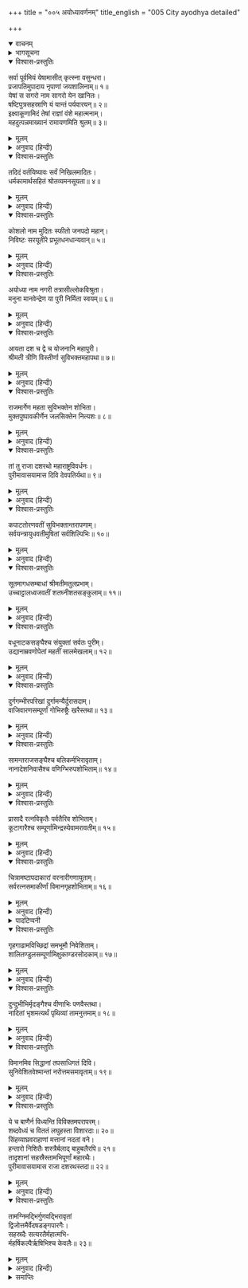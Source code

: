 +++
title = "००५ अयोध्यावर्णनम्"
title_english = "005 City ayodhya detailed"

+++
<details open><summary>वाचनम्</summary>
<div caption="श्रीराम-हरिसीताराममूर्ति-घनपाठिभ्यां वचनम्" class="audioEmbed" src="https://archive.org/download/Ramayana-recitation-Sriram-harisItArAmamUrti-Ghanapaati-v2/Kanda_1/Kanda_1_BK-005-Ayodhya_Varnavam.mp3"></div>
</details>

<details><summary>भागसूचना</summary>

5. राजा दशरथद्वारा सुरक्षित अयोध्यापुरीका वर्णन
</details>

<details open><summary>विश्वास-प्रस्तुतिः</summary>

सर्वा पूर्वमियं येषामासीत् कृत्स्ना वसुन्धरा।  
प्रजापतिमुपादाय नृपाणां जयशालिनाम्॥ १॥  
येषां स सगरो नाम सागरो येन खानितः।  
षष्टिपुत्रसहस्राणि यं यान्तं पर्यवारयन्॥ २॥  
इक्ष्वाकूणामिदं तेषां राज्ञां वंशे महात्मनाम्।  
महदुत्पन्नमाख्यानं रामायणमिति श्रुतम्॥ ३॥
</details>

<details><summary>मूलम्</summary>

सर्वा पूर्वमियं येषामासीत् कृत्स्ना वसुन्धरा।  
प्रजापतिमुपादाय नृपाणां जयशालिनाम्॥ १॥  
येषां स सगरो नाम सागरो येन खानितः।  
षष्टिपुत्रसहस्राणि यं यान्तं पर्यवारयन्॥ २॥  
इक्ष्वाकूणामिदं तेषां राज्ञां वंशे महात्मनाम्।  
महदुत्पन्नमाख्यानं रामायणमिति श्रुतम्॥ ३॥
</details>

<details><summary>अनुवाद (हिन्दी)</summary>

यह सारी पृथ्वी पूर्वकालमें प्रजापति मनुसे लेकर अबतक जिस वंशके विजयशाली नरेशोंके अधिकारमें रही है, जिन्होंने समुद्रको खुदवाया था और जिन्हें यात्राकालमें साठ हजार पुत्र घेरकर चलते थे, वे महाप्रतापी राजा सगर जिनके कुलमें उत्पन्न हुए, इन्हीं इक्ष्वाकुवंशी महात्मा राजाओंकी कुलपरम्परामें रामायणनामसे प्रसिद्ध इस महान् ऐतिहासिक काव्यकी अवतारणा हुई है॥ १—३॥
</details>

<details open><summary>विश्वास-प्रस्तुतिः</summary>

तदिदं वर्तयिष्यावः सर्वं निखिलमादितः।  
धर्मकामार्थसहितं श्रोतव्यमनसूयता॥ ४॥
</details>

<details><summary>मूलम्</summary>

तदिदं वर्तयिष्यावः सर्वं निखिलमादितः।  
धर्मकामार्थसहितं श्रोतव्यमनसूयता॥ ४॥
</details>

<details><summary>अनुवाद (हिन्दी)</summary>

हम दोनों आदिसे अन्ततक इस सारे काव्यका पूर्णरूपसे गान करेंगे। इसके द्वारा धर्म, अर्थ, काम और मोक्ष चारों पुरुषार्थोंकी सिद्धि होती है; अतः आपलोग दोषदृष्टिका परित्याग करके इसका श्रवण करें॥ ४॥
</details>

<details open><summary>विश्वास-प्रस्तुतिः</summary>

कोशलो नाम मुदितः स्फीतो जनपदो महान्।  
निविष्टः सरयूतीरे प्रभूतधनधान्यवान्॥ ५॥
</details>

<details><summary>मूलम्</summary>

कोशलो नाम मुदितः स्फीतो जनपदो महान्।  
निविष्टः सरयूतीरे प्रभूतधनधान्यवान्॥ ५॥
</details>

<details><summary>अनुवाद (हिन्दी)</summary>

कोशल नामसे प्रसिद्ध एक बहुत बड़ा जनपद है, जो सरयू नदीके किनारे बसा हुआ है। वह प्रचुर धन-धान्यसे सम्पन्न, सुखी और समृद्धिशाली है॥ ५॥
</details>

<details open><summary>विश्वास-प्रस्तुतिः</summary>

अयोध्या नाम नगरी तत्रासील्लोकविश्रुता।  
मनुना मानवेन्द्रेण या पुरी निर्मिता स्वयम्॥ ६॥
</details>

<details><summary>मूलम्</summary>

अयोध्या नाम नगरी तत्रासील्लोकविश्रुता।  
मनुना मानवेन्द्रेण या पुरी निर्मिता स्वयम्॥ ६॥
</details>

<details><summary>अनुवाद (हिन्दी)</summary>

उसी जनपदमें अयोध्या नामकी एक नगरी है, जो समस्त लोकोंमें विख्यात है। उस पुरीको स्वयं महाराज मनुने बनवाया और बसाया था॥ ६॥
</details>

<details open><summary>विश्वास-प्रस्तुतिः</summary>

आयता दश च द्वे च योजनानि महापुरी।  
श्रीमती त्रीणि विस्तीर्णा सुविभक्तमहापथा॥ ७॥
</details>

<details><summary>मूलम्</summary>

आयता दश च द्वे च योजनानि महापुरी।  
श्रीमती त्रीणि विस्तीर्णा सुविभक्तमहापथा॥ ७॥
</details>

<details><summary>अनुवाद (हिन्दी)</summary>

वह शोभाशालिनी महापुरी बारह योजन लम्बी और तीन योजन चौड़ी थी। वहाँ बाहरके जनपदोंमें जानेका जो विशाल राजमार्ग था, वह उभयपार्श्वमें विविध वृक्षावलियोंसे विभूषित होनेके कारण सुस्पष्टतया अन्य मार्गोंसे विभक्त जान पड़ता था॥ ७॥
</details>

<details open><summary>विश्वास-प्रस्तुतिः</summary>

राजमार्गेण महता सुविभक्तेन शोभिता।  
मुक्तपुष्पावकीर्णेन जलसिक्तेन नित्यशः॥ ८॥
</details>

<details><summary>मूलम्</summary>

राजमार्गेण महता सुविभक्तेन शोभिता।  
मुक्तपुष्पावकीर्णेन जलसिक्तेन नित्यशः॥ ८॥
</details>

<details><summary>अनुवाद (हिन्दी)</summary>

सुन्दर विभागपूर्वक बना हुआ महान् राजमार्ग उस पुरीकी शोभा बढ़ा रहा था। उसपर खिले हुए फूल बिखेरे जाते थे तथा प्रतिदिन उसपर जलका छिड़काव होता था॥ ८॥
</details>

<details open><summary>विश्वास-प्रस्तुतिः</summary>

तां तु राजा दशरथो महाराष्ट्रविवर्धनः।  
पुरीमावासयामास दिवि देवपतिर्यथा॥ ९॥
</details>

<details><summary>मूलम्</summary>

तां तु राजा दशरथो महाराष्ट्रविवर्धनः।  
पुरीमावासयामास दिवि देवपतिर्यथा॥ ९॥
</details>

<details><summary>अनुवाद (हिन्दी)</summary>

जैसे स्वर्गमें देवराज इन्द्रने अमरावतीपुरी बसायी थी, उसी प्रकार धर्म और न्यायके बलसे अपने महान् राष्ट्रकी वृद्धि करनेवाले राजा दशरथने अयोध्यापुरीको पहलेकी अपेक्षा विशेषरूपसे बसाया था॥ ९॥
</details>

<details open><summary>विश्वास-प्रस्तुतिः</summary>

कपाटतोरणवतीं सुविभक्तान्तरापणाम्।  
सर्वयन्त्रायुधवतीमुषितां सर्वशिल्पिभिः॥ १०॥
</details>

<details><summary>मूलम्</summary>

कपाटतोरणवतीं सुविभक्तान्तरापणाम्।  
सर्वयन्त्रायुधवतीमुषितां सर्वशिल्पिभिः॥ १०॥
</details>

<details><summary>अनुवाद (हिन्दी)</summary>

वह पुरी बड़े-बड़े फाटकों और किवाड़ोंसे सुशोभित थी। उसके भीतर पृथक्-पृथक् बाजारें थीं। वहाँ सब प्रकारके यन्त्र और अस्त्र-शस्त्र संचित थे। उस पुरीमें सभी कलाओंके शिल्पी निवास करते थे॥ १०॥
</details>

<details open><summary>विश्वास-प्रस्तुतिः</summary>

सूतमागधसम्बाधां श्रीमतीमतुलप्रभाम्।  
उच्चाट्टालध्वजवतीं शतघ्नीशतसङ्कुलाम्॥ ११॥
</details>

<details><summary>मूलम्</summary>

सूतमागधसम्बाधां श्रीमतीमतुलप्रभाम्।  
उच्चाट्टालध्वजवतीं शतघ्नीशतसङ्कुलाम्॥ ११॥
</details>

<details><summary>अनुवाद (हिन्दी)</summary>

स्तुति-पाठ करनेवाले सूत और वंशावलीका बखान करनेवाले मागध वहाँ भरे हुए थे। वह पुरी सुन्दर शोभासे सम्पन्न थी। उसकी सुषमाकी कहीं तुलना नहीं थी। वहाँ ऊँची-ऊँची अट्टालिकाएँ थीं, जिनके ऊपर ध्वज फहराते थे। सैकड़ों शतघ्नियों (तोपों) से वह पुरी व्याप्त थी॥ ११॥
</details>

<details open><summary>विश्वास-प्रस्तुतिः</summary>

वधूनाटकसङ्घैश्च संयुक्तां सर्वतः पुरीम्।  
उद्यानाम्रवणोपेतां महतीं सालमेखलाम्॥ १२॥
</details>

<details><summary>मूलम्</summary>

वधूनाटकसङ्घैश्च संयुक्तां सर्वतः पुरीम्।  
उद्यानाम्रवणोपेतां महतीं सालमेखलाम्॥ १२॥
</details>

<details><summary>अनुवाद (हिन्दी)</summary>

उस पुरीमें ऐसी बहुत-सी नाटक-मण्डलियाँ थीं, जिनमें केवल स्त्रियाँ ही नृत्य एवं अभिनय करती थीं। उस नगरीमें चारों ओर उद्यान तथा आमोंके बगीचे थे। लम्बाई और चौड़ाईकी दृष्टिसे वह पुरी बहुत विशाल थी तथा साखूके वन उसे सब ओरसे घेरे हुए थे॥ १२॥
</details>

<details open><summary>विश्वास-प्रस्तुतिः</summary>

दुर्गगम्भीरपरिखां दुर्गामन्यैर्दुरासदाम्।  
वाजिवारणसम्पूर्णां गोभिरुष्ट्रैः खरैस्तथा॥ १३॥
</details>

<details><summary>मूलम्</summary>

दुर्गगम्भीरपरिखां दुर्गामन्यैर्दुरासदाम्।  
वाजिवारणसम्पूर्णां गोभिरुष्ट्रैः खरैस्तथा॥ १३॥
</details>

<details><summary>अनुवाद (हिन्दी)</summary>

उसके चारों ओर गहरी खाई खुदी थी, जिसमें प्रवेश करना या जिसे लाँघना अत्यन्त कठिन था। वह नगरी दूसरोंके लिये सर्वथा दुर्गम एवं दुर्जय थी। घोड़े, हाथी, गाय-बैल, ऊँट तथा गदहे आदि उपयोगी पशुओंसे वह पुरी भरी-पूरी थी॥ १३॥
</details>

<details open><summary>विश्वास-प्रस्तुतिः</summary>

सामन्तराजसङ्घैश्च बलिकर्मभिरावृताम्।  
नानादेशनिवासैश्च वणिग्भिरुपशोभिताम्॥ १४॥
</details>

<details><summary>मूलम्</summary>

सामन्तराजसङ्घैश्च बलिकर्मभिरावृताम्।  
नानादेशनिवासैश्च वणिग्भिरुपशोभिताम्॥ १४॥
</details>

<details><summary>अनुवाद (हिन्दी)</summary>

कर देनेवाले सामन्त नरेशोंके समुदाय उसे सदा घेरे रहते थे। विभिन्न देशोंके निवासी वैश्य उस पुरीकी शोभा बढ़ाते थे॥ १४॥
</details>

<details open><summary>विश्वास-प्रस्तुतिः</summary>

प्रासादै रत्नविकृतैः पर्वतैरिव शोभिताम्।  
कूटागारैश्च सम्पूर्णामिन्द्रस्येवामरावतीम्॥ १५॥
</details>

<details><summary>मूलम्</summary>

प्रासादै रत्नविकृतैः पर्वतैरिव शोभिताम्।  
कूटागारैश्च सम्पूर्णामिन्द्रस्येवामरावतीम्॥ १५॥
</details>

<details><summary>अनुवाद (हिन्दी)</summary>

वहाँके महलोंका निर्माण नाना प्रकारके रत्नोंसे हुआ था। वे गगनचुम्बी प्रासाद पर्वतोंके समान जान पड़ते थे। उनसे उस पुरीकी बड़ी शोभा हो रही थी। बहुसंख्यक कूटागारों (गुप्तगृहों अथवा स्त्रियोंके क्रीड़ाभवनों) से परिपूर्ण वह नगरी इन्द्रकी अमरावतीके समान जान पड़ती थी॥ १५॥
</details>

<details open><summary>विश्वास-प्रस्तुतिः</summary>

चित्रामष्टापदाकारां वरनारीगणायुताम्।  
सर्वरत्नसमाकीर्णां विमानगृहशोभिताम्॥ १६॥
</details>

<details><summary>मूलम्</summary>

चित्रामष्टापदाकारां वरनारीगणायुताम्।  
सर्वरत्नसमाकीर्णां विमानगृहशोभिताम्॥ १६॥
</details>

<details><summary>अनुवाद (हिन्दी)</summary>

उसकी शोभा विचित्र थी। उसके महलोंपर सोनेका पानी चढ़ाया गया था (अथवा वह पुरी द्यूतफलकके* आकारमें बसायी गयी थी)। श्रेष्ठ एवं सुन्दरी नारियोंके समूह उस पुरीकी शोभा बढ़ाते थे। वह सब प्रकारके रत्नोंसे भरी-पूरी तथा सतमहले प्रासादोंसे सुशोभित थी॥
</details>

<details><summary>पादटिप्पनी</summary>

* गोविन्दराजकी टीकामें अष्टापदका अर्थ शारिफल या द्यूतफलक किया गया है। वह चौकी जिसपर पासा बिछाया या खेला जाय, द्यूतफलक कहलाती है। पुरीके बीचमें राजमहल था। उसके चारों ओर राजबीथियाँ थीं और बीचमें खाली जगहें थीं। यही ‘अष्टापदाकारा’ का भाव है।
</details>

<details open><summary>विश्वास-प्रस्तुतिः</summary>

गृहगाढामविच्छिद्रां समभूमौ निवेशिताम्।  
शालितण्डुलसम्पूर्णामिक्षुकाण्डरसोदकाम्॥ १७॥
</details>

<details><summary>मूलम्</summary>

गृहगाढामविच्छिद्रां समभूमौ निवेशिताम्।  
शालितण्डुलसम्पूर्णामिक्षुकाण्डरसोदकाम्॥ १७॥
</details>

<details><summary>अनुवाद (हिन्दी)</summary>

पुरवासियोंके घरोंसे उसकी आबादी इतनी घनी हो गयी थी कि कहीं थोड़ा-सा भी अवकाश नहीं दिखायी देता था। उसे समतल भूमिपर बसाया गया था। वह नगरी जड़हन धानके चावलोंसे भरपूर थी। वहाँका जल इतना मीठा या स्वादिष्ट था, मानो ईखका रस हो॥
</details>

<details open><summary>विश्वास-प्रस्तुतिः</summary>

दुन्दुभीभिर्मृदङ्गैश्च वीणाभिः पणवैस्तथा।  
नादितां भृशमत्यर्थं पृथिव्यां तामनुत्तमाम्॥ १८॥
</details>

<details><summary>मूलम्</summary>

दुन्दुभीभिर्मृदङ्गैश्च वीणाभिः पणवैस्तथा।  
नादितां भृशमत्यर्थं पृथिव्यां तामनुत्तमाम्॥ १८॥
</details>

<details><summary>अनुवाद (हिन्दी)</summary>

भूमण्डलकी वह सर्वोत्तम नगरी दुन्दुभि, मृदंग, वीणा, पणव आदि वाद्योंकी मधुर ध्वनिसे अत्यन्त गूँजती रहती थी॥ १८॥
</details>

<details open><summary>विश्वास-प्रस्तुतिः</summary>

विमानमिव सिद्धानां तपसाधिगतं दिवि।  
सुनिवेशितवेश्मान्तां नरोत्तमसमावृताम्॥ १९॥
</details>

<details><summary>मूलम्</summary>

विमानमिव सिद्धानां तपसाधिगतं दिवि।  
सुनिवेशितवेश्मान्तां नरोत्तमसमावृताम्॥ १९॥
</details>

<details><summary>अनुवाद (हिन्दी)</summary>

देवलोकमें तपस्यासे प्राप्त हुए सिद्धोंके विमानकी भाँति उस पुरीका भूमण्डलमें सर्वोत्तम स्थान था। वहाँके सुन्दर महल बहुत अच्छे ढंगसे बनाये और बसाये गये थे। उनके भीतरी भाग बहुत ही सुन्दर थे। बहुत-से श्रेष्ठ पुरुष उस पुरीमें निवास करते थे॥ १९॥
</details>

<details open><summary>विश्वास-प्रस्तुतिः</summary>

ये च बाणैर्न विध्यन्ति विविक्तमपरापरम्।  
शब्दवेध्यं च विततं लघुहस्ता विशारदाः॥ २०॥  
सिंहव्याघ्रवराहाणां मत्तानां नदतां वने।  
हन्तारो निशितैः शस्त्रैर्बलाद् बाहुबलैरपि॥ २१॥  
तादृशानां सहस्रैस्तामभिपूर्णां महारथैः।  
पुरीमावासयामास राजा दशरथस्तदा॥ २२॥
</details>

<details><summary>मूलम्</summary>

ये च बाणैर्न विध्यन्ति विविक्तमपरापरम्।  
शब्दवेध्यं च विततं लघुहस्ता विशारदाः॥ २०॥  
सिंहव्याघ्रवराहाणां मत्तानां नदतां वने।  
हन्तारो निशितैः शस्त्रैर्बलाद् बाहुबलैरपि॥ २१॥  
तादृशानां सहस्रैस्तामभिपूर्णां महारथैः।  
पुरीमावासयामास राजा दशरथस्तदा॥ २२॥
</details>

<details><summary>अनुवाद (हिन्दी)</summary>

जो अपने समूहसे बिछुड़कर असहाय हो गया हो, जिसके आगे-पीछे कोई न हो (अर्थात् जो पिता और पुत्र दोनोंसे हीन हो) तथा जो शब्दवेधी बाणद्वारा बेधने योग्य हों अथवा युद्धसे हारकर भागे जा रहे हों, ऐसे पुरुषोंपर जो लोग बाणोंका प्रहार नहीं करते, जिनके सधे-सधाये हाथ शीघ्रतापूर्वक लक्ष्यवेध करनेमें समर्थ हैं, अस्त्र-शस्त्रोंके प्रयोगमें कुशलता प्राप्त कर चुके हैं तथा जो वनमें गर्जते हुए मतवाले सिंहों, व्याघ्रों और सूअरोंको तीखे शस्त्रोंसे एवं भुजाओंके बलसे भी बलपूर्वक मार डालनेमें समर्थ हैं, ऐसे सहस्रों महारथी वीरोंसे अयोध्यापुरी भरी-पूरी थी। उसे महाराज दशरथने बसाया और पाला था॥ २०—२२॥
</details>

<details open><summary>विश्वास-प्रस्तुतिः</summary>

तामग्निमद्भिर्गुणवद्भिरावृतां  
द्विजोत्तमैर्वेदषडङ्गपारगैः।  
सहस्रदैः सत्यरतैर्महात्मभि-  
र्महर्षिकल्पैर्ऋषिभिश्च केवलैः॥ २३॥
</details>

<details><summary>मूलम्</summary>

तामग्निमद्भिर्गुणवद्भिरावृतां  
द्विजोत्तमैर्वेदषडङ्गपारगैः।  
सहस्रदैः सत्यरतैर्महात्मभि-  
र्महर्षिकल्पैर्ऋषिभिश्च केवलैः॥ २३॥
</details>

<details><summary>अनुवाद (हिन्दी)</summary>

अग्निहोत्री, शम-दम आदि उत्तम गुणोंसे सम्पन्न तथा छहों अंगोंसहित सम्पूर्ण वेदोंके पारंगत विद्वान् श्रेष्ठ ब्राह्मण उस पुरीको सदा घेरे रहते थे। वे सहस्रोंका दान करनेवाले और सत्यमें तत्पर रहनेवाले थे। ऐसे महर्षिकल्प महात्माओं तथा ऋषियोंसे अयोध्यापुरी सुशोभित थी तथा राजा दशरथ उसकी रक्षा करते थे॥
</details>

<details><summary>समाप्तिः</summary>

इत्यार्षे श्रीमद्रामायणे वाल्मीकीये आदिकाव्ये बालकाण्डे पञ्चमः सर्गः॥ ५॥  
इस प्रकार श्रीवाल्मीकिनिर्मित आर्षरामायण आदिकाव्यके बालकाण्डमें पाँचवाँ सर्ग पूरा हुआ॥ ५॥
</details>

